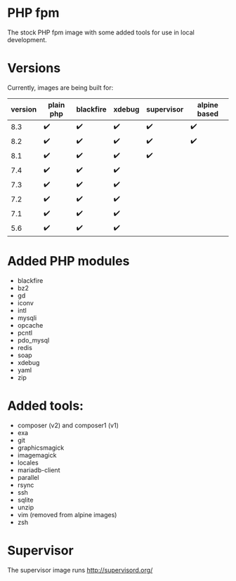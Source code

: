 # PHP fpm

The stock PHP fpm image with some added tools for use in local development.

# Versions

Currently, images are being built for:

| version | plain php | blackfire | xdebug | supervisor | alpine based |
|---------|-----------|-----------|--------|------------|--------------|
| 8.3     | ✔️        | ✔️        | ✔️     | ✔️         | ✔️           |
| 8.2     | ✔️        | ✔️        | ✔️     | ✔️         | ✔️           |
| 8.1     | ✔️        | ✔️        | ✔️     | ✔️         | ️            |
| 7.4     | ✔️        | ✔️        | ✔️     | ️          | ️            |
| 7.3     | ✔️        | ✔️        | ✔️     | ️          | ️            |
| 7.2     | ✔️        | ✔️        | ✔️     | ️          | ️            |
| 7.1     | ✔️        | ✔️        | ✔️     | ️          | ️            |
| 5.6     | ✔️        | ✔️        | ✔️     | ️          | ️            |

# Added PHP modules
* blackfire
* bz2
* gd
* iconv
* intl
* mysqli
* opcache
* pcntl
* pdo_mysql
* redis
* soap
* xdebug
* yaml
* zip

# Added tools:
* composer (v2) and composer1 (v1)
* exa
* git
* graphicsmagick
* imagemagick
* locales
* mariadb-client
* parallel
* rsync
* ssh
* sqlite
* unzip
* vim (removed from alpine images)
* zsh

# Supervisor
The supervisor image runs http://supervisord.org/